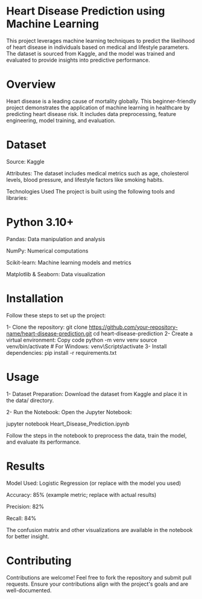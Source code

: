 # Heart Disease Prediction using Machine Learning
This project leverages machine learning techniques to predict the likelihood of heart disease in individuals based on medical and lifestyle parameters. The dataset is sourced from Kaggle, and the model was trained and evaluated to provide insights into predictive performance.

# Overview
Heart disease is a leading cause of mortality globally. This beginner-friendly project demonstrates the application of machine learning in healthcare by predicting heart disease risk. It includes data preprocessing, feature engineering, model training, and evaluation.

# Dataset
Source: Kaggle  

Attributes: The dataset includes medical metrics such as age, cholesterol levels, blood pressure, and lifestyle factors like smoking habits.  

Technologies Used
The project is built using the following tools and libraries:

# Python 3.10+
Pandas: Data manipulation and analysis  

NumPy: Numerical computations  

Scikit-learn: Machine learning models and metrics  

Matplotlib & Seaborn: Data visualization  


# Installation
Follow these steps to set up the project:

1- Clone the repository:
git clone https://github.com/your-repository-name/heart-disease-prediction.git
cd heart-disease-prediction
2- Create a virtual environment:
Copy code
python -m venv venv
source venv/bin/activate   # For Windows: venv\Scripts\activate
3- Install dependencies:
pip install -r requirements.txt

# Usage

1- Dataset Preparation: Download the dataset from Kaggle and place it in the data/ directory.  

2- Run the Notebook: Open the Jupyter Notebook:  


jupyter notebook Heart_Disease_Prediction.ipynb  


Follow the steps in the notebook to preprocess the data, train the model, and evaluate its performance.

# Results
Model Used: Logistic Regression (or replace with the model you used)  

Accuracy: 85% (example metric; replace with actual results)  

Precision: 82%  

Recall: 84%  

The confusion matrix and other visualizations are available in the notebook for better insight.

# Contributing
Contributions are welcome! Feel free to fork the repository and submit pull requests. Ensure your contributions align with the project's goals and are well-documented.
